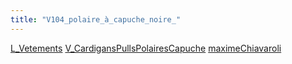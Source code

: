 ```yaml
---
title: "V104_polaire_à_capuche_noire_"
---
```


[L_Vetements](notes/equipements/L_Vetements.md) [V_CardigansPullsPolairesCapuche](notes/equipements/vetements/V_CardigansPullsPolairesCapuche.md) [maximeChiavaroli](notes/utilisateurs/beneficiaires/maximeChiavaroli.md)